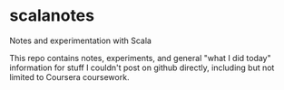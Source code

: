 scalanotes
==========

Notes and experimentation with Scala

This repo contains notes, experiments, and general "what I did today" information for stuff I couldn't post on github
directly, including but not limited to Coursera coursework.
